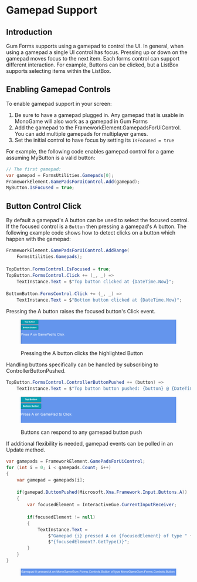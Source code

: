 # Gamepad Support

## Introduction

Gum Forms supports using a gamepad to control the UI. In general, when using a gamepad a single UI control has focus. Pressing up or down on the gamepad moves focus to the next item. Each forms control can support different interaction. For example, Buttons can be clicked, but a ListBox supports selecting items within the ListBox.

## Enabling Gamepad Controls

To enable gamepad support in your screen:

1. Be sure to have a gamepad plugged in. Any gamepad that is usable in MonoGame will also work as a gamepad in Gum Forms
2. Add the gamepad to the FrameworkElement.GamepadsForUiControl. You can add multiple gamepads for multiplayer games.
3. Set the initial control to have focus by setting its `IsFocused = true`

For example, the following code enables gamepad control for a game assuming MyButton is a valid button:

```csharp
// The first gamepad:
var gamepad = FormsUtilities.Gamepads[0];
FrameworkElement.GamePadsForUiControl.Add(gamepad);
MyButton.IsFocused = true;
```

## Button Control Click

By default a gamepad's A button can be used to select the focused control. If the focused control is a `Button` then pressing a gamepad's A button. The following example code shows how to detect clicks on a button which happen with the gamepad:

```csharp
FrameworkElement.GamePadsForUiControl.AddRange(
    FormsUtilities.Gamepads);

TopButton.FormsControl.IsFocused = true;
TopButton.FormsControl.Click += (_, _) =>
    TextInstance.Text = $"Top button clicked at {DateTime.Now}";

BottomButton.FormsControl.Click += (_, _) =>
    TextInstance.Text = $"Bottom button clicked at {DateTime.Now}";
```

Pressing the A button raises the focused button's Click event.

<figure><img src="../../../.gitbook/assets/09_09 57 16.gif" alt=""><figcaption><p>Pressing the A button clicks the highlighted Button</p></figcaption></figure>

Handling buttons specifically can be handled by subscribing to ControllerButtonPushed.

```csharp
TopButton.FormsControl.ControllerButtonPushed += (button) =>
    TextInstance.Text = $"Top button button pushed: {button} @ {DateTime.Now}";
```

<figure><img src="../../../.gitbook/assets/09_10 01 14.gif" alt=""><figcaption><p>Buttons can respond to any gamepad button push</p></figcaption></figure>

If additional flexibility is needed, gamepad events can be polled in an Update method.

```csharp
var gamepads = FrameworkElement.GamePadsForUiControl;
for (int i = 0; i < gamepads.Count; i++)
{
    var gamepad = gamepads[i];

    if(gamepad.ButtonPushed(Microsoft.Xna.Framework.Input.Buttons.A))
    {
        var focusedElement = InteractiveGue.CurrentInputReceiver;

        if(focusedElement != null)
        {
            TextInstance.Text =
                $"Gamepad {i} pressed A on {focusedElement} of type " +
                $"{focusedElement?.GetType()}";
        }
    }
}
```

<figure><img src="../../../.gitbook/assets/09_10 56 13.png" alt=""><figcaption></figcaption></figure>
